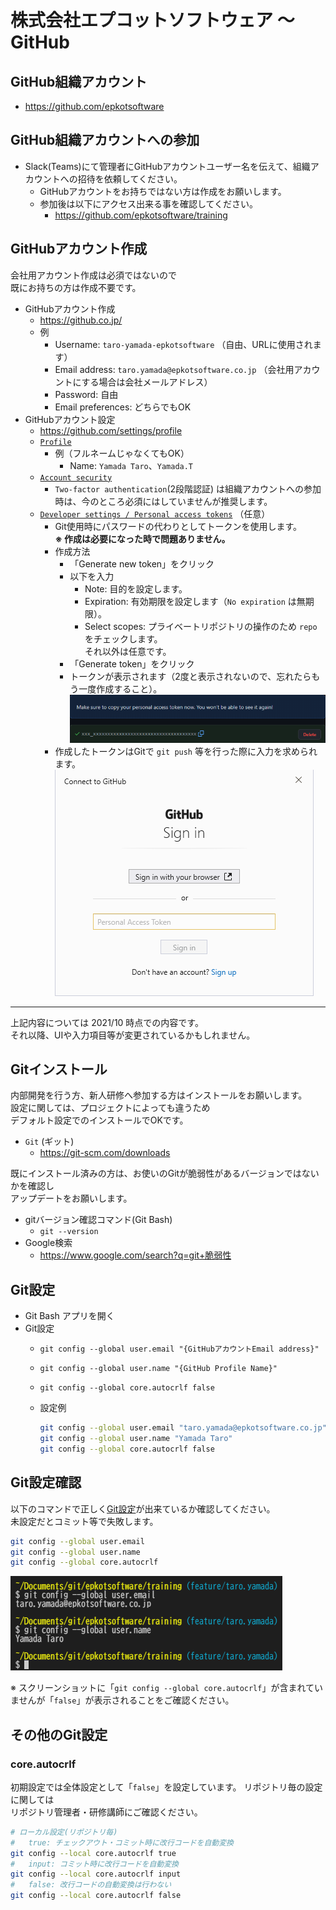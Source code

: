 # 株式会社エプコットソフトウェア ～ GitHub

## GitHub組織アカウント

- <https://github.com/epkotsoftware>

## GitHub組織アカウントへの参加

- Slack(Teams)にて管理者にGitHubアカウントユーザー名を伝えて、組織アカウントへの招待を依頼してください。
  - GitHubアカウントをお持ちではない方は作成をお願いします。
  - 参加後は以下にアクセス出来る事を確認してください。
    - <https://github.com/epkotsoftware/training>

## GitHubアカウント作成

会社用アカウント作成は必須ではないので  
既にお持ちの方は作成不要です。

- GitHubアカウント作成
  - <https://github.co.jp/>
  - 例
    - Username: `taro-yamada-epkotsoftware` （自由、URLに使用されます）
    - Email address: `taro.yamada@epkotsoftware.co.jp` （会社用アカウントにする場合は会社メールアドレス）
    - Password: 自由
    - Email preferences: どちらでもOK
- GitHubアカウント設定
  - <https://github.com/settings/profile>
  - [`Profile`](https://github.com/settings/profile)
    - 例（フルネームじゃなくてもOK）
      - Name: `Yamada Taro`、`Yamada.T`
  - [`Account security`](https://github.com/settings/security)
    - `Two-factor authentication`(2段階認証) は組織アカウントへの参加時は、今のところ必須にはしていませんが推奨します。
  - [`Developer settings / Personal access tokens`](https://github.com/settings/tokens) （任意）
    - Git使用時にパスワードの代わりとしてトークンを使用します。  
      **※ 作成は必要になった時で問題ありません。**
    - 作成方法
      - 「Generate new token」をクリック
      - 以下を入力
        - Note: 目的を設定します。
        - Expiration: 有効期限を設定します（`No expiration` は無期限）。
        - Select scopes: プライベートリポジトリの操作のため `repo` をチェックします。  
          それ以外は任意です。
      - 「Generate token」をクリック
      - トークンが表示されます（2度と表示されないので、忘れたらもう一度作成すること）。  
        ![github_token_generated](./image/github_token_generated.png)  
    - 作成したトークンはGitで `git push` 等を行った際に入力を求められます。  
      ![github_sign_in](./image/github_sign_in.png)  

---

上記内容については 2021/10 時点での内容です。  
それ以降、UIや入力項目等が変更されているかもしれません。  

## Gitインストール

内部開発を行う方、新人研修へ参加する方はインストールをお願いします。  
設定に関しては、プロジェクトによっても違うため  
デフォルト設定でのインストールでOKです。

- `Git` (ギット)
  - <https://git-scm.com/downloads>

既にインストール済みの方は、お使いのGitが脆弱性があるバージョンではないかを確認し  
アップデートをお願いします。

- gitバージョン確認コマンド(Git Bash)
  - `git --version`
- Google検索
  - <https://www.google.com/search?q=git+脆弱性>

## Git設定

- Git Bash アプリを開く
- Git設定
  - `git config --global user.email "{GitHubアカウントEmail address}"`
  - `git config --global user.name "{GitHub Profile Name}"`
  - `git config --global core.autocrlf false`
  - 設定例

    ```bash
    git config --global user.email "taro.yamada@epkotsoftware.co.jp"
    git config --global user.name "Yamada Taro"
    git config --global core.autocrlf false
    ```

## Git設定確認

以下のコマンドで正しく[Git設定](#git設定)が出来ているか確認してください。  
未設定だとコミット等で失敗します。

```bash
git config --global user.email
git config --global user.name
git config --global core.autocrlf
```

![git_config](./image/git_config.png)

※ スクリーンショットに「`git config --global core.autocrlf`」が含まれていませんが「`false`」が表示されることをご確認ください。

## その他のGit設定

### core.autocrlf

初期設定では全体設定として「`false`」を設定しています。
リポジトリ毎の設定に関しては  
リポジトリ管理者・研修講師にご確認ください。

```bash
# ローカル設定(リポジトリ毎)
#   true: チェックアウト・コミット時に改行コードを自動変換
git config --local core.autocrlf true
#   input: コミット時に改行コードを自動変換
git config --local core.autocrlf input
#   false: 改行コードの自動変換は行わない
git config --local core.autocrlf false
```

